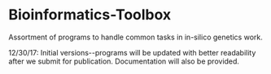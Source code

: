 # Bioinformatics-Toolbox
Assortment of programs to handle common tasks in in-silico genetics work.  

12/30/17: Initial versions--programs will be updated with better readability after we submit for publication. Documentation will also be provided.
